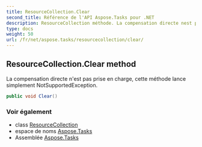 ```yaml
---
title: ResourceCollection.Clear
second_title: Référence de l'API Aspose.Tasks pour .NET
description: ResourceCollection méthode. La compensation directe nest pas prise en charge cette méthode lance simplement NotSupportedException.
type: docs
weight: 50
url: /fr/net/aspose.tasks/resourcecollection/clear/
---
```

## ResourceCollection.Clear method

La compensation directe n'est pas prise en charge, cette méthode lance simplement NotSupportedException.

```csharp
public void Clear()
```

### Voir également

* class [ResourceCollection](../)
* espace de noms [Aspose.Tasks](../../resourcecollection/)
* Assemblée [Aspose.Tasks](../../../)


